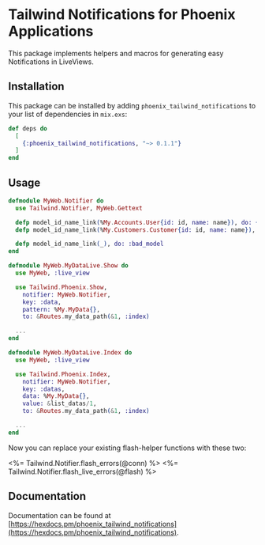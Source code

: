 # Tailwind Notifications for Phoenix Applications

This package implements helpers and macros for generating easy Notifications in LiveViews.

## Installation

This package can be installed by adding `phoenix_tailwind_notifications` to your list of dependencies in `mix.exs`:

```elixir
def deps do
  [
    {:phoenix_tailwind_notifications, "~> 0.1.1"}
  ]
end
```

## Usage

```elixir
defmodule MyWeb.Notifier do
  use Tailwind.Notifier, MyWeb.Gettext

  defp model_id_name_link(%My.Accounts.User{id: id, name: name}), do: {gettext("User"), id, name, Routes...}
  defp model_id_name_link(%My.Customers.Customer{id: id, name: name}), do: {gettext("Customer"), id, name, Routes...}

  defp model_id_name_link(_), do: :bad_model
end

defmodule MyWeb.MyDataLive.Show do
  use MyWeb, :live_view

  use Tailwind.Phoenix.Show,
    notifier: MyWeb.Notifier,
    key: :data,
    pattern: %My.MyData{},
    to: &Routes.my_data_path(&1, :index)

  ...
end

defmodule MyWeb.MyDataLive.Index do
  use MyWeb, :live_view

  use Tailwind.Phoenix.Index,
    notifier: MyWeb.Notifier,
    key: :datas,
    data: %My.MyData{},
    value: &list_datas/1,
    to: &Routes.my_data_path(&1, :index)

  ...
end
```

Now you can replace your existing flash-helper functions with these two:

<%= Tailwind.Notifier.flash_errors(@conn) %>
<%= Tailwind.Notifier.flash_live_errors(@flash) %>


## Documentation

Documentation can be found at [https://hexdocs.pm/phoenix_tailwind_notifications](https://hexdocs.pm/phoenix_tailwind_notifications).
